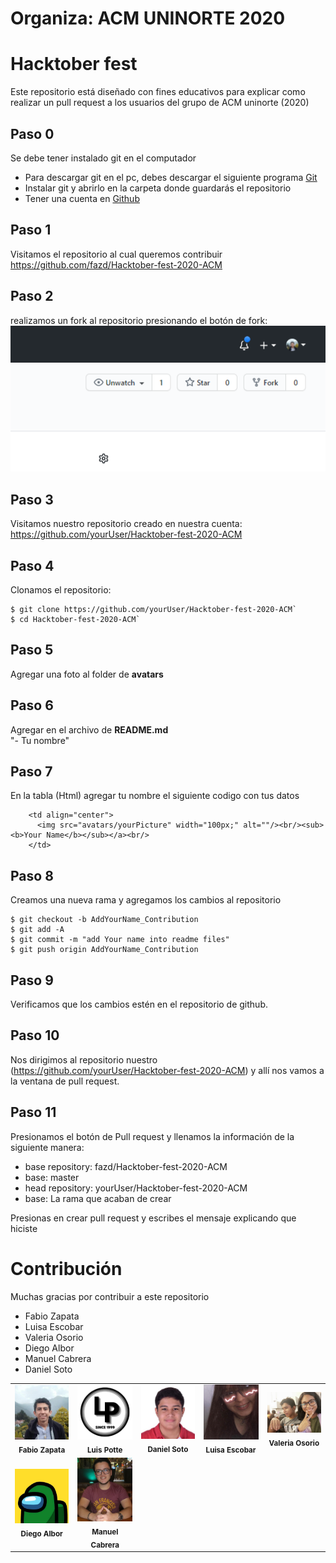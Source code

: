 # Organiza: ACM UNINORTE 2020

# Hacktober fest

Este repositorio está diseñado con fines educativos para explicar como realizar un pull request a los usuarios del grupo de ACM uninorte (2020)

## Paso 0

Se debe tener instalado git en el computador

- Para descargar git en el pc, debes descargar el siguiente programa [Git](https://git-scm.com/downloads)
- Instalar git y abrirlo en la carpeta donde guardarás el repositorio
- Tener una cuenta en [Github](htpps://www.github.com)

## Paso 1

Visitamos el repositorio al cual queremos contribuir
https://github.com/fazd/Hacktober-fest-2020-ACM

## Paso 2

realizamos un fork al repositorio presionando el botón de fork:
![alt text](guide-files/fork.PNG?raw=true 'Fork')

## Paso 3

Visitamos nuestro repositorio creado en nuestra cuenta:
https://github.com/yourUser/Hacktober-fest-2020-ACM

## Paso 4

Clonamos el repositorio:

```ssh
$ git clone https://github.com/yourUser/Hacktober-fest-2020-ACM`
$ cd Hacktober-fest-2020-ACM`
```

## Paso 5

Agregar una foto al folder de **avatars**

## Paso 6

Agregar en el archivo de **README.md**  
"- Tu nombre"

## Paso 7

En la tabla (Html) agregar tu nombre el siguiente codigo con tus datos

```ssh
    <td align="center">
      <img src="avatars/yourPicture" width="100px;" alt=""/><br/><sub><b>Your Name</b></sub></a><br/>
    </td>
```

## Paso 8

Creamos una nueva rama y agregamos los cambios al repositorio

```ssh
$ git checkout -b AddYourName_Contribution
$ git add -A
$ git commit -m "add Your name into readme files"
$ git push origin AddYourName_Contribution
```

## Paso 9

Verificamos que los cambios estén en el repositorio de github.

## Paso 10

Nos dirigimos al repositorio nuestro (https://github.com/yourUser/Hacktober-fest-2020-ACM) y allí nos vamos a la ventana de pull request.

## Paso 11

Presionamos el botón de Pull request y llenamos la información de la siguiente manera:

- base repository: fazd/Hacktober-fest-2020-ACM
- base: master
- head repository: yourUser/Hacktober-fest-2020-ACM
- base: La rama que acaban de crear

Presionas en crear pull request y escribes el mensaje explicando que hiciste

# Contribución

Muchas gracias por contribuir a este repositorio
-  Fabio Zapata
-  Luisa Escobar
-  Valeria Osorio
-  Diego Albor
-  Manuel Cabrera
-  Daniel Soto

<table>
<tr>
    <td align="center"><img src="avatars/fabioZapata.jpg" width="100px;" alt=""/><br /><sub><b>Fabio Zapata</b></sub></a><br/></td>
    <td align="center"><img src="avatars/LuisPotte.png" width="100px;" alt=""/><br /><sub><b>Luis Potte</b></sub></a><br/></td>
    <td align="center"><img src="avatars/yo.jpg" width="100px;" alt=""/><br /><sub><b>Daniel Soto</b></sub></a><br/></td>
    <td align="center"><img src="avatars/Luisa.jpeg" width="100px;" alt=""/><br /><sub><b>Luisa Escobar</b></sub></a><br/></td>
    <td align="center">
      <img src="avatars/valeriaOsorio.jpg" width="100px;" alt=""/><br/><sub><b>Valeria Osorio</b></sub></a><br/>
    </td>
    
</tr>
<tr>
  <td align="center"><img src="avatars/diegoAlbor.jpg" width="100px;" alt=""/><br/><sub><b>Diego Albor</b></sub></a><br/></td>
  <td align="center"><img src="avatars/manuel.png" width="100px;" alt=""/><br/><sub><b>Manuel Cabrera</b></sub></a><br/></td>
</tr>
  
</table>
